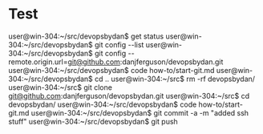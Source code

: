 # Test

user@win-304:~/src/devopsbydan$ get status
user@win-304:~/src/devopsbydan$ git config --list
user@win-304:~/src/devopsbydan$ git config --remote.origin.url=git@github.com:danjferguson/devopsbydan.git
user@win-304:~/src/devopsbydan$ code how-to/start-git.md 
user@win-304:~/src/devopsbydan$ cd ..
user@win-304:~/src$ rm -rf devopsbydan/
user@win-304:~/src$ git clone git@github.com:danjferguson/devopsbydan.git
user@win-304:~/src$ cd devopsbydan/
user@win-304:~/src/devopsbydan$ code how-to/start-git.md 
user@win-304:~/src/devopsbydan$ git commit -a -m "added ssh stuff"
user@win-304:~/src/devopsbydan$ git push
